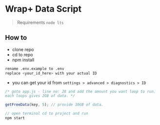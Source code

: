 # Wrap+ Data Script

> Requirements ```node lts```

## How to

- clone repo
- cd to repo
- npm install

```bash
rename .env.example to .env
replace <your_id_here> with your actual ID
```

- you can get your id from ```settings > advanced > diagnostics > ID```

```js
/* goto app.js - line no: 28 and add the amount you want loop to run.
each loops gives 2GB of data. */

getFreeData(key, 5); // provide 10GB of data.

// open terminal cd to project and run
npm start
```
